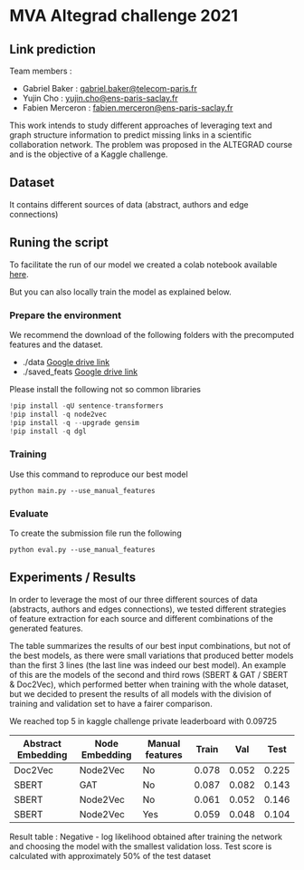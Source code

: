 # MVA Altegrad challenge 2021

## Link prediction
Team members :
* Gabriel Baker : gabriel.baker@telecom-paris.fr
* Yujin Cho : yujin.cho@ens-paris-saclay.fr
* Fabien Merceron : fabien.merceron@ens-paris-saclay.fr

This work intends to study different approaches of leveraging text and graph structure information to predict missing links in a scientific collaboration network.
The problem was proposed in the ALTEGRAD course and is the objective of a Kaggle challenge.

## Dataset
It contains different sources of data (abstract, authors and edge connections)

## Runing the script
To facilitate the run of our model we created a colab notebook available [here](https://colab.research.google.com/drive/1SapsWlFHveQJoVZ9UJ6B1MmEh0X-3hQL?usp=sharing).

But you can also locally train the model as explained below.

### Prepare the environment
We recommend the download of the following folders with the precomputed features and the dataset.

- ./data [Google drive link](https://drive.google.com/drive/folders/1Li1ycoCGqvFARk8992R5UTL2D56cn6pg?usp=sharing)
- ./saved\_feats [Google drive link](https://drive.google.com/drive/folders/1bqoZ9bxdFn7iLexoQ_Em69EvdzC4KdD0?usp=sharing)

Please install the following not so common libraries

```Python
!pip install -qU sentence-transformers
!pip install -q node2vec
!pip install -q --upgrade gensim
!pip install -q dgl
```

### Training
Use this command to reproduce our best model

```
python main.py --use_manual_features
```

### Evaluate
To create the submission file run the following

```
python eval.py --use_manual_features
```

## Experiments / Results
In order to leverage the most of our three different sources of data (abstracts, authors and edges connections), we tested different strategies of feature extraction for each source and different combinations of the generated features.

The table  summarizes the results of our best input combinations, but not of the best models, as there were small variations that produced better models than the first 3 lines (the last line was indeed our best model). An example of this are the models of the second and third rows (SBERT \& GAT / SBERT \& Doc2Vec), which performed better when training with the whole dataset, but we decided to present the results of all models with the division of training and validation set to have a fairer comparison.

We reached top 5 in kaggle challenge private leaderboard with 0.09725

| Abstract Embedding | Node Embedding | Manual features | Train | Val | Test |
| ------------- | ------------- | ------------- | --------- | --------- |--------- |
| Doc2Vec | Node2Vec | No  | 0.078 | 0.052 | 0.225 |
| SBERT | GAT | No  | 0.087 | 0.082 | 0.143 |
| SBERT | Node2Vec | No  | 0.061 | 0.052 | 0.146 |
| SBERT | Node2Vec | Yes  | 0.059 | 0.048 | 0.104 |


Result table : Negative - log likelihood obtained after training the network and choosing the model with the smallest validation loss. Test score is calculated with approximately 50% of the test dataset

